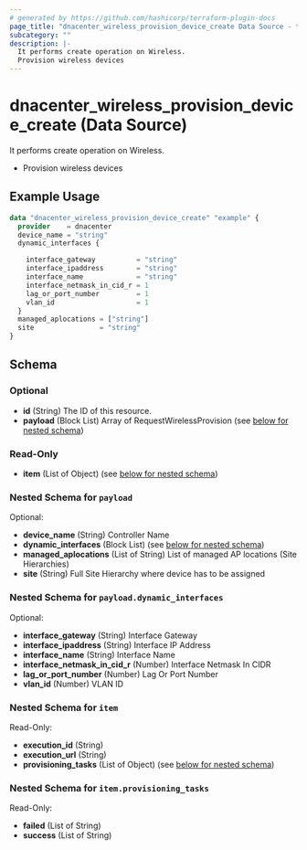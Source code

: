 ```yaml
---
# generated by https://github.com/hashicorp/terraform-plugin-docs
page_title: "dnacenter_wireless_provision_device_create Data Source - terraform-provider-dnacenter"
subcategory: ""
description: |-
  It performs create operation on Wireless.
  Provision wireless devices
---
```


# dnacenter_wireless_provision_device_create (Data Source)

It performs create operation on Wireless.

- Provision wireless devices

## Example Usage

```terraform
data "dnacenter_wireless_provision_device_create" "example" {
  provider    = dnacenter
  device_name = "string"
  dynamic_interfaces {

    interface_gateway          = "string"
    interface_ipaddress        = "string"
    interface_name             = "string"
    interface_netmask_in_cid_r = 1
    lag_or_port_number         = 1
    vlan_id                    = 1
  }
  managed_aplocations = ["string"]
  site                = "string"
}
```

<!-- schema generated by tfplugindocs -->
## Schema

### Optional

- **id** (String) The ID of this resource.
- **payload** (Block List) Array of RequestWirelessProvision (see [below for nested schema](#nestedblock--payload))

### Read-Only

- **item** (List of Object) (see [below for nested schema](#nestedatt--item))

<a id="nestedblock--payload"></a>
### Nested Schema for `payload`

Optional:

- **device_name** (String) Controller Name
- **dynamic_interfaces** (Block List) (see [below for nested schema](#nestedblock--payload--dynamic_interfaces))
- **managed_aplocations** (List of String) List of managed AP locations (Site Hierarchies)
- **site** (String) Full Site Hierarchy where device has to be assigned

<a id="nestedblock--payload--dynamic_interfaces"></a>
### Nested Schema for `payload.dynamic_interfaces`

Optional:

- **interface_gateway** (String) Interface Gateway
- **interface_ipaddress** (String) Interface IP Address
- **interface_name** (String) Interface Name
- **interface_netmask_in_cid_r** (Number) Interface Netmask In CIDR
- **lag_or_port_number** (Number) Lag Or Port Number
- **vlan_id** (Number) VLAN ID



<a id="nestedatt--item"></a>
### Nested Schema for `item`

Read-Only:

- **execution_id** (String)
- **execution_url** (String)
- **provisioning_tasks** (List of Object) (see [below for nested schema](#nestedobjatt--item--provisioning_tasks))

<a id="nestedobjatt--item--provisioning_tasks"></a>
### Nested Schema for `item.provisioning_tasks`

Read-Only:

- **failed** (List of String)
- **success** (List of String)


